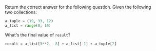 Return the correct answer for the following question.
Given the following two collections:
```python
a_tuple = (19, 33, 12)
a_list = range(0, 10)
```
What's the final value of `result`?

```python
result = a_list[3**2 - 8] + a_list[-1] + a_tuple[2]
```
